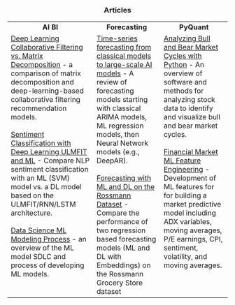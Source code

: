 
<span style="display:block; color:blue; margin-top:-90px;"> </span>
[about me](about.md)

<br/>


### <center>Articles</center>

<div align="center">
    <table style="border: 0 width: 50%">
     <tr>
        <td><b><center>AI BI</center></b></td>
        <td><b><center>Forecasting</center></b></td>
        <td><b><center>PyQuant</center></b></td>
     </tr>
     <tr>
      <td valign="top"> <!--** AI BI**  -->
      <a href="posts/AIBI Analytics/20191108-CollaborativeFiltering.md">Deep Learning Collaborative Filtering  vs. Matrix Decomposition</a>  - a comparison of matrix decomposition and deep-learning-based collaborative filtering recommendation models.<br><br>
       <a href="posts/AIBI Analytics/2019-5-3-NLPSentimentMLDL.md">Sentiment Classification with Deep Learning ULMFIT and ML</a>  - Compare NLP sentiment classification with an ML (SVM) model vs. a DL model based on the ULMFIT/RNN/LSTM architecture.<br><br>
       <a href="posts/AIBI Analytics/20201019DataScienceModelingProcess.md">Data Science ML Modeling Process</a>  - an overview of the ML model SDLC and process of developing ML models.<br>
       </td>
       <td valign="top"> <!--** Forecasting**  -->
       <a href="posts/AIBI Analytics/20210116forecastingPast_to_Present.md">Time-series forecasting from classical models to large-scale AI models</a>  - A review of forecasting models starting with classical ARIMA models, ML regression models, then Neural Network models (e.g., DeepAR). <br><br>
       <a href="posts/AIBI Analytics/2019-5-20-TimeSeriesForecasting_DL_Embeddings.md">Forecasting with ML and DL on the Rossmann Dataset</a>  - Compare the performance of two regression based forecasting models (ML and DL with Embeddings) on the Rossmann Grocery Store dataset <br>
       </td >
       <td valign="top"> <!--** PyQuant**  -->
       <a href="posts/Pyquant Financial Market Model/20200930-MarketCycle.md">Analyzing Bull and Bear Market Cycles with Python</a>  - An overview of software and methods for analyzing stock data to identify and visualize bull and bear market cycles.<br><br>
       <a href="posts/Pyquant Financial Market Model/20201031-MarketCycleDataAnalysis.md">Financial Market ML Feature Engineering</a>  - Development of ML features for for building a market predictive model including ADX variables, moving averages, P/E earnings, CPI, sentiment, volatility, and moving averages.<br><br>
      </td>
     </tr>
    </table>
  </div>
